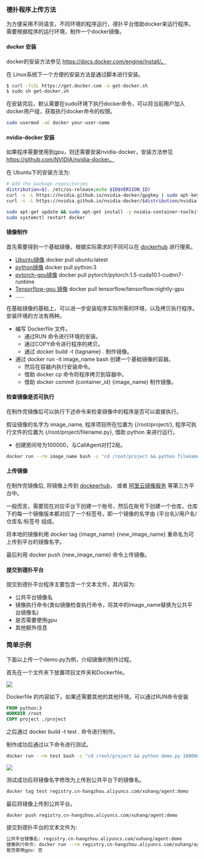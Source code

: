 ### 德扑程序上传方法

为方便采用不同语言，不同环境的程序运行，德扑平台借助docker来运行程序。需要根据程序的运行环境，制作一个docker镜像。

#### docker 安装

docker的安装方法参见 https://docs.docker.com/engine/install/。

在 Linux系统下一个方便的安装方法是通过脚本进行安装。

```bash
$ curl -fsSL https://get.docker.com -o get-docker.sh
$ sudo sh get-docker.sh
```

在安装完后，默认需要在sudo环境下执行docker命令，可以将当前用户加入docker用户组，获取执行docker命令的权限。

```bash
sudo usermod -aG docker your-user-name
```

#### nvidia-docker 安装

如果程序需要使用到gpu，则还需要安装nvidia-docker，安装方法参见 https://github.com/NVIDIA/nvidia-docker。

在 Ubuntu下的安装方法为: 

```bash
# Add the package repositories
distribution=$(. /etc/os-release;echo $ID$VERSION_ID)
curl -s -L https://nvidia.github.io/nvidia-docker/gpgkey | sudo apt-key add -
curl -s -L https://nvidia.github.io/nvidia-docker/$distribution/nvidia-docker.list | sudo tee /etc/apt/sources.list.d/nvidia-docker.list

sudo apt-get update && sudo apt-get install -y nvidia-container-toolkit
sudo systemctl restart docker
```

#### 镜像制作

首先需要得到一个基础镜像，根据实际需求的不同可以在 [dockerhub](https://hub.docker.com/) 进行搜索。

* [Ubuntu镜像](https://hub.docker.com/_/ubuntu) docker pull ubuntu:latest
* [python镜像](https://hub.docker.com/_/python?tab=description&page=1&name=3.7)  docker pull python:3
* [pytorch-gpu镜像](https://hub.docker.com/r/pytorch/pytorch/tags) docker pull pytorch/pytorch:1.5-cuda10.1-cudnn7-runtime
* [Tensorflow-gpu 镜像](https://hub.docker.com/r/tensorflow/tensorflow) docker pull tensorflow/tensorflow:nightly-gpu
* ......

在基础镜像的基础上，可以进一步安装程序实际所需的环境，以及拷贝执行程序。安装环境的方法有两种。

* 编写 Dockerfile 文件。
  * 通过RUN 命令进行环境的安装。
  * 通过COPY命令进行程序的拷贝。
  * 通过 docker build -t {tagname} . 制作镜像。
* 通过 docker run -it image_name bash 创建一个基础镜像的容器。
  * 然后在容器内执行安装命令。
  * 借助 docker cp 命令将程序拷贝到容器中。 
  * 借助 docker commit {container_id} {image_name} 制作镜像。

#### 检查镜像是否可执行

在制作完镜像后可以执行下述命令来检查镜像中的程序是否可以直接执行。

假设镜像的名字为 image_name, 程序项目所在位置为 {/root/project/}, 程序可执行文件的位置为 {/root/project/filename.py}, 借助 python 来进行运行。

* 创建房间号为100000，与CallAgent对打2局。

```bash
docker run --rm image_name bash -c "cd /root/project && python filename.py 100000 2 Test 2 CallAgent"
```

#### 上传镜像

在制作完镜像后, 将镜像上传到 [dockeerhub](https://hub.docker.com/)， 或者 [阿里云镜像服务](https://cr.console.aliyun.com/?spm=5176.166170.863063.btn1cr3.5bb8217f9bKZ7S#/imageList) 等第三方平台中。

一般而言，需要现在对应平台下创建一个账号，然后在账号下创建一个仓库，仓库下的每一个镜像版本都对应了一个标签号。即一个镜像的名字由 {平台名}/用户名/仓库名:标签号 组成。

将本地的镜像利用 docker tag {image_name} {new_image_name} 重命名为可上传到平台的镜像名字。

最后利用 docker push {new_image_name} 命令上传镜像。

#### 提交到德扑平台

提交到德扑平台程序主要包含一个文本文件，其内容为:

* 公共平台镜像名
* 镜像执行命令(类似镜像检查执行命令，将其中的image_name替换为公共平台镜像名)
* 是否需要使用gpu
* 其他额外信息

### 简单示例

下面以上传一个demo.py为例，介绍镜像的制作过程。

首先在一个文件夹下放置项目文件夹和Dockerfile。

![](http://yuntu88.oss-cn-beijing.aliyuncs.com/fromlocal/cxxuhang@126.com/20200707/ebXZRCwmKE.png)

Dockerfile 的内容如下。如果还需要其他的其他环境，可以通过RUN命令安装

```dockerfile
FROM python:3
WORKDIR /root
COPY project ./project
```

之后通过 docker build -t test . 命令进行制作。

制作成功后通过以下命令进行测试。

```bash
docker run --rm test bash -c "cd /root/project && python demo.py 100000 2 Test 2 CallAgent"
```

![](http://yuntu88.oss-cn-beijing.aliyuncs.com/fromlocal/cxxuhang@126.com/20200707/QidXQ8c4WZ.png)

测试成功后将镜像名字修改为上传到公共平台下的镜像名。

```bash
docker tag test registry.cn-hangzhou.aliyuncs.com/xuhang/agent:demo
```

最后将镜像上传到公共平台。

```
docker push registry.cn-hangzhou.aliyuncs.com/xuhang/agent:demo
```

提交到德扑平台的文本文件为:

```bash
公共平台镜像名: registry.cn-hangzhou.aliyuncs.com/xuhang/agent:demo
镜像执行命令: docker run --rm registry.cn-hangzhou.aliyuncs.com/xuhang/agent:demo bash -c "cd /root/project && python demo.py 100000 2 Test 2 CallAgent"
是否使用gpu: 否
```

